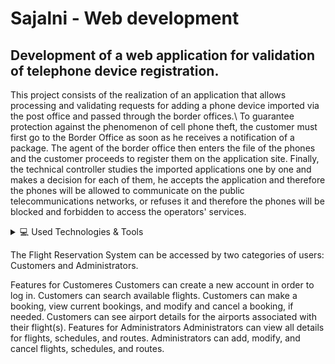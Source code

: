 # Sajalni - Web development
##  Development of a web application for validation of telephone device registration.

This project consists of the realization of an application that allows processing and validating requests for adding a phone device imported via the post office and passed through the border offices.\\
To guarantee protection against the phenomenon of cell phone theft, the customer must first go to the Border Office as soon as he receives a notification of a package. The agent of the border office then enters the file of the phones and the customer proceeds to register them on the application site. Finally, the technical controller studies the imported applications one by one and makes a decision for each of them, he accepts the application and therefore the phones will be allowed to communicate on the public telecommunications networks, or refuses it and therefore the phones will be blocked and forbidden to access the operators' services. 




<details><summary>💻 Used Technologies & Tools</summary>
<p>

Front-end
Angular 8.
Bootstrap.
Back-end
SpringBoot 2.x.x (Making REST API) [Java 8].
Spring Security (Authentication & JWT)
Maven
</p>
</details>




The Flight Reservation System can be accessed by two categories of users: Customers and Administrators.

Features for Customeres
Customers can create a new account in order to log in.
Customers can search available flights.
Customers can make a booking, view current bookings, and modify and cancel a booking, if needed.
Customers can see airport details for the airports associated with their flight(s).
Features for Administrators
Administrators can view all details for flights, schedules, and routes.
Administrators can add, modify, and cancel flights, schedules, and routes.

